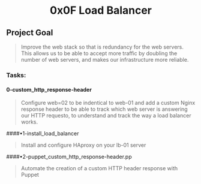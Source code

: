 <h1 align="center">0x0F Load Balancer</h1>

## Project Goal
> Improve the web stack so that is redundancy for the web servers. This allows us to be able to accept more traffic by doubling the number of web servers, and makes our infrastructure more reliable.

### Tasks:

#### 0-custom_http_response-header
> Configure web=02 to be indentical to web-01 and add a custom Nginx response header to be able to track which web server is answering our HTTP requesto, to understand and track the way a load balancer works.

####•1-install_load_balancer
> Install and configure HAproxy on your lb-01 server

####•2-puppet_custom_http_response-header.pp
> Automate the creation of a custom HTTP header response with Puppet
